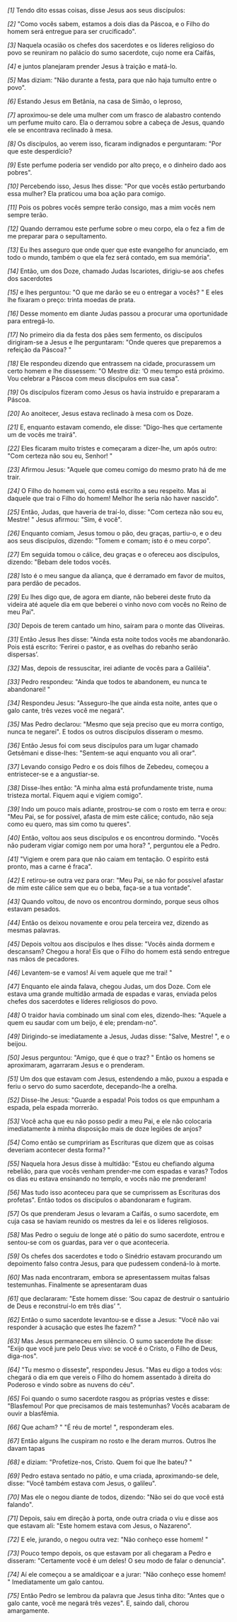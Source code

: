 *[1]* Tendo dito essas coisas, disse Jesus aos seus discípulos:

*[2]* "Como vocês sabem, estamos a dois dias da Páscoa, e o Filho do homem será entregue para ser crucificado".

*[3]* Naquela ocasião os chefes dos sacerdotes e os líderes religioso do povo se reuniram no palácio do sumo sacerdote, cujo nome era Caifás,

*[4]* e juntos planejaram prender Jesus à traição e matá-lo.

*[5]* Mas diziam: "Não durante a festa, para que não haja tumulto entre o povo".

*[6]* Estando Jesus em Betânia, na casa de Simão, o leproso,

*[7]* aproximou-se dele uma mulher com um frasco de alabastro contendo um perfume muito caro. Ela o derramou sobre a cabeça de Jesus, quando ele se encontrava reclinado à mesa.

*[8]* Os discípulos, ao verem isso, ficaram indignados e perguntaram: "Por que este desperdício?

*[9]* Este perfume poderia ser vendido por alto preço, e o dinheiro dado aos pobres".

*[10]* Percebendo isso, Jesus lhes disse: "Por que vocês estão perturbando essa mulher? Ela praticou uma boa ação para comigo.

*[11]* Pois os pobres vocês sempre terão consigo, mas a mim vocês nem sempre terão.

*[12]* Quando derramou este perfume sobre o meu corpo, ela o fez a fim de me preparar para o sepultamento.

*[13]* Eu lhes asseguro que onde quer que este evangelho for anunciado, em todo o mundo, também o que ela fez será contado, em sua memória".

*[14]* Então, um dos Doze, chamado Judas Iscariotes, dirigiu-se aos chefes dos sacerdotes

*[15]* e lhes perguntou: "O que me darão se eu o entregar a vocês? " E eles lhe fixaram o preço: trinta moedas de prata.

*[16]* Desse momento em diante Judas passou a procurar uma oportunidade para entregá-lo.

*[17]* No primeiro dia da festa dos pães sem fermento, os discípulos dirigiram-se a Jesus e lhe perguntaram: "Onde queres que preparemos a refeição da Páscoa? "

*[18]* Ele respondeu dizendo que entrassem na cidade, procurassem um certo homem e lhe dissessem: "O Mestre diz: ‘O meu tempo está próximo. Vou celebrar a Páscoa com meus discípulos em sua casa".

*[19]* Os discípulos fizeram como Jesus os havia instruído e prepararam a Páscoa.

*[20]* Ao anoitecer, Jesus estava reclinado à mesa com os Doze.

*[21]* E, enquanto estavam comendo, ele disse: "Digo-lhes que certamente um de vocês me trairá".

*[22]* Eles ficaram muito tristes e começaram a dizer-lhe, um após outro: "Com certeza não sou eu, Senhor! "

*[23]* Afirmou Jesus: "Aquele que comeu comigo do mesmo prato há de me trair.

*[24]* O Filho do homem vai, como está escrito a seu respeito. Mas ai daquele que trai o Filho do homem! Melhor lhe seria não haver nascido".

*[25]* Então, Judas, que haveria de traí-lo, disse: "Com certeza não sou eu, Mestre! " Jesus afirmou: "Sim, é você".

*[26]* Enquanto comiam, Jesus tomou o pão, deu graças, partiu-o, e o deu aos seus discípulos, dizendo: "Tomem e comam; isto é o meu corpo".

*[27]* Em seguida tomou o cálice, deu graças e o ofereceu aos discípulos, dizendo: "Bebam dele todos vocês.

*[28]* Isto é o meu sangue da aliança, que é derramado em favor de muitos, para perdão de pecados.

*[29]* Eu lhes digo que, de agora em diante, não beberei deste fruto da videira até aquele dia em que beberei o vinho novo com vocês no Reino de meu Pai".

*[30]* Depois de terem cantado um hino, saíram para o monte das Oliveiras.

*[31]* Então Jesus lhes disse: "Ainda esta noite todos vocês me abandonarão. Pois está escrito: ‘Ferirei o pastor, e as ovelhas do rebanho serão dispersas’.

*[32]* Mas, depois de ressuscitar, irei adiante de vocês para a Galiléia".

*[33]* Pedro respondeu: "Ainda que todos te abandonem, eu nunca te abandonarei! "

*[34]* Respondeu Jesus: "Asseguro-lhe que ainda esta noite, antes que o galo cante, três vezes você me negará".

*[35]* Mas Pedro declarou: "Mesmo que seja preciso que eu morra contigo, nunca te negarei". E todos os outros discípulos disseram o mesmo.

*[36]* Então Jesus foi com seus discípulos para um lugar chamado Getsêmani e disse-lhes: "Sentem-se aqui enquanto vou ali orar".

*[37]* Levando consigo Pedro e os dois filhos de Zebedeu, começou a entristecer-se e a angustiar-se.

*[38]* Disse-lhes então: "A minha alma está profundamente triste, numa tristeza mortal. Fiquem aqui e vigiem comigo".

*[39]* Indo um pouco mais adiante, prostrou-se com o rosto em terra e orou: "Meu Pai, se for possível, afasta de mim este cálice; contudo, não seja como eu quero, mas sim como tu queres".

*[40]* Então, voltou aos seus discípulos e os encontrou dormindo. "Vocês não puderam vigiar comigo nem por uma hora? ", perguntou ele a Pedro.

*[41]* "Vigiem e orem para que não caiam em tentação. O espírito está pronto, mas a carne é fraca".

*[42]* E retirou-se outra vez para orar: "Meu Pai, se não for possível afastar de mim este cálice sem que eu o beba, faça-se a tua vontade".

*[43]* Quando voltou, de novo os encontrou dormindo, porque seus olhos estavam pesados.

*[44]* Então os deixou novamente e orou pela terceira vez, dizendo as mesmas palavras.

*[45]* Depois voltou aos discípulos e lhes disse: "Vocês ainda dormem e descansam? Chegou a hora! Eis que o Filho do homem está sendo entregue nas mãos de pecadores.

*[46]* Levantem-se e vamos! Aí vem aquele que me trai! "

*[47]* Enquanto ele ainda falava, chegou Judas, um dos Doze. Com ele estava uma grande multidão armada de espadas e varas, enviada pelos chefes dos sacerdotes e líderes religiosos do povo.

*[48]* O traidor havia combinado um sinal com eles, dizendo-lhes: "Aquele a quem eu saudar com um beijo, é ele; prendam-no".

*[49]* Dirigindo-se imediatamente a Jesus, Judas disse: "Salve, Mestre! ", e o beijou.

*[50]* Jesus perguntou: "Amigo, que é que o traz? " Então os homens se aproximaram, agarraram Jesus e o prenderam.

*[51]* Um dos que estavam com Jesus, estendendo a mão, puxou a espada e feriu o servo do sumo sacerdote, decepando-lhe a orelha.

*[52]* Disse-lhe Jesus: "Guarde a espada! Pois todos os que empunham a espada, pela espada morrerão.

*[53]* Você acha que eu não posso pedir a meu Pai, e ele não colocaria imediatamente à minha disposição mais de doze legiões de anjos?

*[54]* Como então se cumpririam as Escrituras que dizem que as coisas deveriam acontecer desta forma? "

*[55]* Naquela hora Jesus disse à multidão: "Estou eu chefiando alguma rebelião, para que vocês venham prender-me com espadas e varas? Todos os dias eu estava ensinando no templo, e vocês não me prenderam!

*[56]* Mas tudo isso aconteceu para que se cumprissem as Escrituras dos profetas". Então todos os discípulos o abandonaram e fugiram.

*[57]* Os que prenderam Jesus o levaram a Caifás, o sumo sacerdote, em cuja casa se haviam reunido os mestres da lei e os líderes religiosos.

*[58]* Mas Pedro o seguiu de longe até o pátio do sumo sacerdote, entrou e sentou-se com os guardas, para ver o que aconteceria.

*[59]* Os chefes dos sacerdotes e todo o Sinédrio estavam procurando um depoimento falso contra Jesus, para que pudessem condená-lo à morte.

*[60]* Mas nada encontraram, embora se apresentassem muitas falsas testemunhas. Finalmente se apresentaram duas

*[61]* que declararam: "Este homem disse: ‘Sou capaz de destruir o santuário de Deus e reconstruí-lo em três dias’ ".

*[62]* Então o sumo sacerdote levantou-se e disse a Jesus: "Você não vai responder à acusação que estes lhe fazem? "

*[63]* Mas Jesus permaneceu em silêncio. O sumo sacerdote lhe disse: "Exijo que você jure pelo Deus vivo: se você é o Cristo, o Filho de Deus, diga-nos".

*[64]* "Tu mesmo o disseste", respondeu Jesus. "Mas eu digo a todos vós: chegará o dia em que vereis o Filho do homem assentado à direita do Poderoso e vindo sobre as nuvens do céu".

*[65]* Foi quando o sumo sacerdote rasgou as próprias vestes e disse: "Blasfemou! Por que precisamos de mais testemunhas? Vocês acabaram de ouvir a blasfêmia.

*[66]* Que acham? " "É réu de morte! ", responderam eles.

*[67]* Então alguns lhe cuspiram no rosto e lhe deram murros. Outros lhe davam tapas

*[68]* e diziam: "Profetize-nos, Cristo. Quem foi que lhe bateu? "

*[69]* Pedro estava sentado no pátio, e uma criada, aproximando-se dele, disse: "Você também estava com Jesus, o galileu".

*[70]* Mas ele o negou diante de todos, dizendo: "Não sei do que você está falando".

*[71]* Depois, saiu em direção à porta, onde outra criada o viu e disse aos que estavam ali: "Este homem estava com Jesus, o Nazareno".

*[72]* E ele, jurando, o negou outra vez: "Não conheço esse homem! "

*[73]* Pouco tempo depois, os que estavam por ali chegaram a Pedro e disseram: "Certamente você é um deles! O seu modo de falar o denuncia".

*[74]* Aí ele começou a se amaldiçoar e a jurar: "Não conheço esse homem! " Imediatamente um galo cantou.

*[75]* Então Pedro se lembrou da palavra que Jesus tinha dito: "Antes que o galo cante, você me negará três vezes". E, saindo dali, chorou amargamente.

